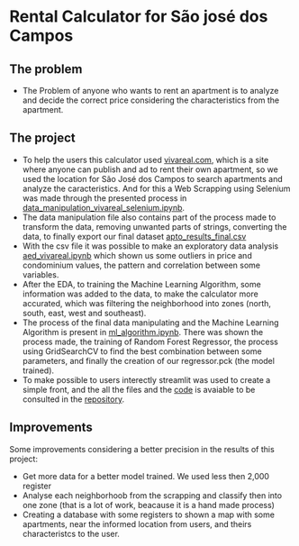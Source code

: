 # Rental Calculator for São josé dos Campos

## The problem
- The Problem of anyone who wants to rent an apartment is to analyze and decide the correct price considering the characteristics from the apartment.

## The project
- To help the users this calculator used [vivareal.com](https://www.vivareal.com.br/), which is a site where anyone can publish and ad to rent their own apartment, so we used the location for São José dos Campos to search apartments and analyze the caracteristics. And for this a Web Scrapping using Selenium was made through the presented process in [data_manipulation_vivareal_selenium.ipynb](https://github.com/tiagotakeshi/rental_calculator/blob/4bcf71fab8f35003c0de5a62bcc42f090e0f047f/data_manipulation_vivareal_selenium.ipynb).
- The data manipulation file also contains part of the process made to transform the data, removing unwanted parts of strings, converting the data, to finally export our final dataset [apto_results_final.csv](https://github.com/tiagotakeshi/rental_calculator/blob/b23b3a9a06cdb08f377e9de6e900c149c9a36243/apto_results_final.csv)
- With the csv file it was possible to make an exploratory data analysis [aed_vivareal.ipynb](https://github.com/tiagotakeshi/rental_calculator/blob/b23b3a9a06cdb08f377e9de6e900c149c9a36243/aed_vivareal.ipynb) which shown us some outliers in price and condominium values, the pattern and correlation between some variables.
- After the EDA, to training the Machine Learning Algorithm, some information was added to the data, to make the calculator more accurated, which was filtering the neighborhood into zones (north, south, east, west and southeast).
- The process of the final data manipulating and the Machine Learning  Algorithm is present in [ml_algorithm.ipynb](https://github.com/tiagotakeshi/rental_calculator/blob/b23b3a9a06cdb08f377e9de6e900c149c9a36243/ml_algorithm.ipynb). There was shown the process made, the training of Random Forest Regressor, the process using GridSearchCV to find the best combination between some parameters, and finally the creation of our regressor.pck (the model trained).
- To make possible to users interectly streamlit was used to create a simple front, and the all the files and the [code](https://github.com/tiagotakeshi/rental_calculator/blob/b23b3a9a06cdb08f377e9de6e900c149c9a36243/calculator.py) is avaiable to be consulted in the [repository](https://github.com/tiagotakeshi/rental_calculator.git).

## Improvements
Some improvements considering a better precision in the results of this project:
- Get more data for a better model trained.
  We used less then 2,000 register
- Analyse each neighborhoob from the scrapping and classify then into one zone (that is a lot of work, beacause it is a hand made process)
- Creating a database with some registers to shown a map with some apartments, near the informed location from users, and theirs characteristcs to the user.
